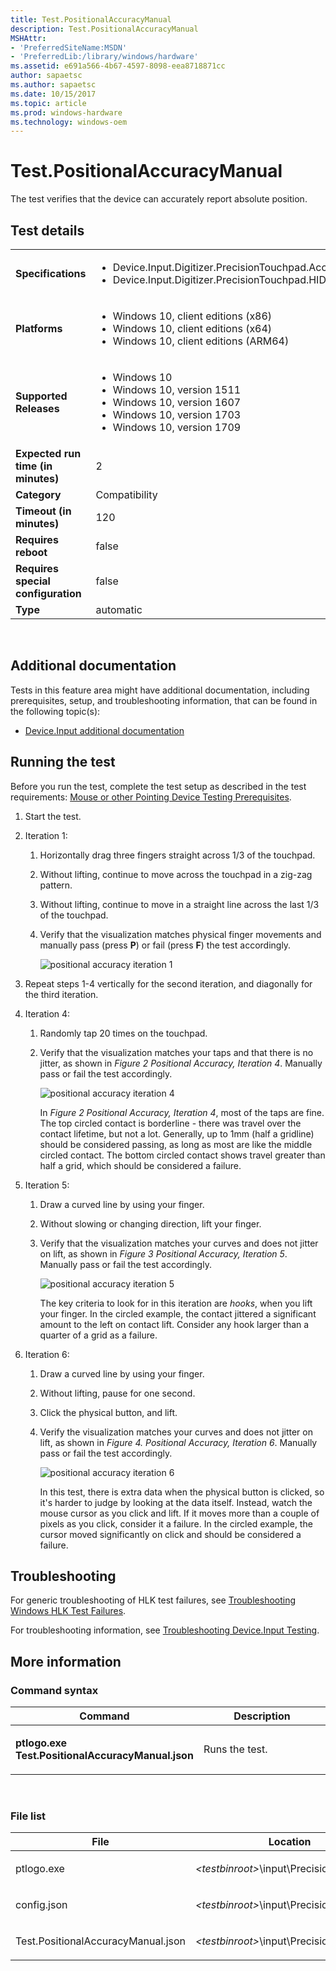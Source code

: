 ```yaml
---
title: Test.PositionalAccuracyManual
description: Test.PositionalAccuracyManual
MSHAttr:
- 'PreferredSiteName:MSDN'
- 'PreferredLib:/library/windows/hardware'
ms.assetid: e691a566-4b67-4597-8098-eea8718871cc
author: sapaetsc
ms.author: sapaetsc
ms.date: 10/15/2017
ms.topic: article
ms.prod: windows-hardware
ms.technology: windows-oem
---
```


# <span id="p_hlk_test.4f3bbf6c-cbf1-447d-8939-3f1279030a04"></span>Test.PositionalAccuracyManual


The test verifies that the device can accurately report absolute position.

## Test details
|||
|---|---|
| **Specifications**  | <ul><li>Device.Input.Digitizer.PrecisionTouchpad.Accuracy</li><li>Device.Input.Digitizer.PrecisionTouchpad.HIDCompliant</li></ul> |  
| **Platforms**   | <ul><li>Windows 10, client editions (x86)</li><li>Windows 10, client editions (x64)</li><li>Windows 10, client editions (ARM64)</li></ul> |
| **Supported Releases** | <ul><li>Windows 10</li><li>Windows 10, version 1511</li><li>Windows 10, version 1607</li><li>Windows 10, version 1703</li><li>Windows 10, version 1709</li></ul> |
|**Expected run time (in minutes)**| 2 |
|**Category**| Compatibility |
|**Timeout (in minutes)**| 120 |
|**Requires reboot**| false |
|**Requires special configuration**| false |
|**Type**| automatic |

 

## <span id="Additional_documentation"></span><span id="additional_documentation"></span><span id="ADDITIONAL_DOCUMENTATION"></span>Additional documentation


Tests in this feature area might have additional documentation, including prerequisites, setup, and troubleshooting information, that can be found in the following topic(s):

-   [Device.Input additional documentation](device-input-additional-documentation.md)

## <span id="Running_the_test"></span><span id="running_the_test"></span><span id="RUNNING_THE_TEST"></span>Running the test


Before you run the test, complete the test setup as described in the test requirements: [Mouse or other Pointing Device Testing Prerequisites](mouse-or-other-pointing-device-testing-prerequisites.md).

1.  Start the test.

2.  Iteration 1:

    1.  Horizontally drag three fingers straight across 1/3 of the touchpad.

    2.  Without lifting, continue to move across the touchpad in a zig-zag pattern.

    3.  Without lifting, continue to move in a straight line across the last 1/3 of the touchpad.

    4.  Verify that the visualization matches physical finger movements and manually pass (press **P**) or fail (press **F**) the test accordingly.

        ![positional accuracy iteration 1](images/hck-winb-fig1-positionalaccuracy-iteration1.jpg)

3.  Repeat steps 1-4 vertically for the second iteration, and diagonally for the third iteration.

4.  Iteration 4:

    1.  Randomly tap 20 times on the touchpad.

    2.  Verify that the visualization matches your taps and that there is no jitter, as shown in *Figure 2 Positional Accuracy, Iteration 4*. Manually pass or fail the test accordingly.

        ![positional accuracy iteration 4](images/hck-winb-fig2-positionalaccuracy-iteration4.jpg)

        In *Figure 2 Positional Accuracy, Iteration 4*, most of the taps are fine. The top circled contact is borderline - there was travel over the contact lifetime, but not a lot. Generally, up to 1mm (half a gridline) should be considered passing, as long as most are like the middle circled contact. The bottom circled contact shows travel greater than half a grid, which should be considered a failure.

5.  Iteration 5:

    1.  Draw a curved line by using your finger.

    2.  Without slowing or changing direction, lift your finger.

    3.  Verify that the visualization matches your curves and does not jitter on lift, as shown in *Figure 3 Positional Accuracy, Iteration 5*. Manually pass or fail the test accordingly.

        ![positional accuracy iteration 5](images/hck-winb-fig3-positionalaccuracy-iteration5.jpg)

        The key criteria to look for in this iteration are *hooks*, when you lift your finger. In the circled example, the contact jittered a significant amount to the left on contact lift. Consider any hook larger than a quarter of a grid as a failure.

6.  Iteration 6:

    1.  Draw a curved line by using your finger.

    2.  Without lifting, pause for one second.

    3.  Click the physical button, and lift.

    4.  Verify the visualization matches your curves and does not jitter on lift, as shown in *Figure 4. Positional Accuracy, Iteration 6*. Manually pass or fail the test accordingly.

        ![positional accuracy iteration 6](images/hck-winb-fig4-positionalaccuracy-iteration6.jpg)

        In this test, there is extra data when the physical button is clicked, so it's harder to judge by looking at the data itself. Instead, watch the mouse cursor as you click and lift. If it moves more than a couple of pixels as you click, consider it a failure. In the circled example, the cursor moved significantly on click and should be considered a failure.

## <span id="Troubleshooting"></span><span id="troubleshooting"></span><span id="TROUBLESHOOTING"></span>Troubleshooting


For generic troubleshooting of HLK test failures, see [Troubleshooting Windows HLK Test Failures](..\user\troubleshooting-windows-hlk-test-failures.md).

For troubleshooting information, see [Troubleshooting Device.Input Testing](troubleshooting-deviceinput-testing.md).

## <span id="More_information"></span><span id="more_information"></span><span id="MORE_INFORMATION"></span>More information


### <span id="Command_syntax"></span><span id="command_syntax"></span><span id="COMMAND_SYNTAX"></span>Command syntax

<table>
<colgroup>
<col width="50%" />
<col width="50%" />
</colgroup>
<thead>
<tr class="header">
<th>Command</th>
<th>Description</th>
</tr>
</thead>
<tbody>
<tr class="odd">
<td><p><strong>ptlogo.exe Test.PositionalAccuracyManual.json</strong></p></td>
<td><p>Runs the test.</p></td>
</tr>
</tbody>
</table>

 

### <span id="File_list"></span><span id="file_list"></span><span id="FILE_LIST"></span>File list

<table>
<colgroup>
<col width="50%" />
<col width="50%" />
</colgroup>
<thead>
<tr class="header">
<th>File</th>
<th>Location</th>
</tr>
</thead>
<tbody>
<tr class="odd">
<td><p>ptlogo.exe</p></td>
<td><p><em>&lt;testbinroot&gt;</em>\input\PrecisionTouchpad\</p></td>
</tr>
<tr class="even">
<td><p>config.json</p></td>
<td><p><em>&lt;testbinroot&gt;</em>\input\PrecisionTouchpad\</p></td>
</tr>
<tr class="odd">
<td><p>Test.PositionalAccuracyManual.json</p></td>
<td><p><em>&lt;testbinroot&gt;</em>\input\PrecisionTouchpad\</p></td>
</tr>
</tbody>
</table>

 

 

 






